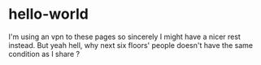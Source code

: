 # hello-world

I'm using an vpn to these pages so sincerely I might have a nicer rest instead. But yeah hell, why next six floors' people doesn't have the same condition as I share ?
